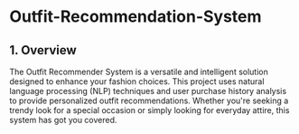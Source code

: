 # Outfit-Recommendation-System


## 1. Overview

The Outfit Recommender System is a versatile and intelligent solution designed to enhance your fashion choices. This project uses natural language processing (NLP) techniques and user purchase history analysis to provide personalized outfit recommendations. Whether you're seeking a trendy look for a special occasion or simply looking for everyday attire, this system has got you covered.



